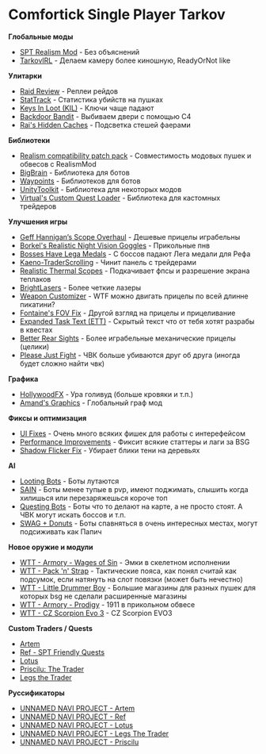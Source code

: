 # Comfortick Single Player Tarkov

**Глобальные моды** 
* [SPT Realism Mod](https://hub.sp-tarkov.com/files/file/606-spt-realism-mod/) - Без объяснений
* [TarkovIRL](https://hub.sp-tarkov.com/files/file/2016-tarkovirl-weapons-handling-mod/) - Делаем камеру более киношную, ReadyOrNot like

**Улитарки**
* [Raid Review](https://hub.sp-tarkov.com/files/file/2037-raid-review/) - Реплеи рейдов
* [StatTrack](https://hub.sp-tarkov.com/files/file/2501-stattrack/) - Статистика убийств на пушках
* [Keys In Loot (KIL)](https://hub.sp-tarkov.com/files/file/1738-keys-in-loot-kil/) - Ключи чаще падают
* [Backdoor Bandit](https://hub.sp-tarkov.com/files/file/2575-backdoor-bandit-bb-3-10-port/) - Выбиваем двери с помощью C4
* [Rai's Hidden Caches](https://hub.sp-tarkov.com/files/file/1770-rai-s-hidden-caches/) - Подсветка стешей фаерами

**Библиотеки**
* [Realism compatibility patch pack](https://hub.sp-tarkov.com/files/file/1687-realism-compatibility-patch-pack/) - Совместимость модовых пушек и обвесов с RealismMod
* [BigBrain](https://hub.sp-tarkov.com/files/file/1219-bigbrain/) - Библиотека для ботов
* [Waypoints](https://hub.sp-tarkov.com/files/file/1119-waypoints-expanded-navmesh/) - Библиотеков для ботов
* [UnityToolkit](https://hub.sp-tarkov.com/files/file/1976-unitytoolkit/) - Библиотека для некоторых модов
* [Virtual's Custom Quest Loader](https://hub.sp-tarkov.com/files/file/885-virtual-s-custom-quest-loader/) - Библиотека для кастомных трейдеров

**Улучшения игры**
* [Geff Hannigan’s Scope Overhaul](https://hub.sp-tarkov.com/files/file/2638-scope-and-red-dot-sight-overhaul-by-geff-hannigan-update-by-murasame/) - Дешевые прицелы играбельны
* [Borkel's Realistic Night Vision Goggles](https://hub.sp-tarkov.com/files/file/1303-borkel-s-realistic-night-vision-goggles-nvgs-and-t-7/) - Прикольные пнв
* [Bosses Have Lega Medals](https://hub.sp-tarkov.com/files/file/2109-bosses-have-lega-medals/) - С боссов падают Лега медали для Рефа
* [Kaeno-TraderScrolling](https://hub.sp-tarkov.com/files/file/1508-kaeno-traderscrolling/) - Чинит панель с трейдерами
* [Realistic Thermal Scopes](https://hub.sp-tarkov.com/files/file/2680-realistic-thermal-scopes/) - Подкачивает фпсы и разрешение экрана теплаков
* [BrightLasers](https://hub.sp-tarkov.com/files/file/1880-brightlasers/) - Более четкие лазеры
* [Weapon Customizer](https://hub.sp-tarkov.com/files/file/2622-weapon-customizer/) - WTF можно двигать прицелы по всей длинне пикатини?
* [Fontaine's FOV Fix](https://hub.sp-tarkov.com/files/file/942-fontaine-s-fov-fix/) - Другой взгляд на прицелы и прицеливание
* [Expanded Task Text (ETT)](https://hub.sp-tarkov.com/files/file/1415-expanded-task-text-ett/) - Скрытый текст что от тебя хотят разрабы в квестах
* [Better Rear Sights](https://hub.sp-tarkov.com/files/file/2176-better-rear-sights/) - Более играбельные механические прицелы (целики)
* [Please Just Fight](https://hub.sp-tarkov.com/files/file/2652-please-just-fight/) - ЧВК больше убиваются друг об друга (иногда будет сложно найти чвк)

**Графика**
* [HollywoodFX](https://hub.sp-tarkov.com/files/file/2683-hollywoodfx/) - Ура голивуд (больше кровяки и т.п.)
* [Amand's Graphics](https://hub.sp-tarkov.com/files/file/813-amands-s-graphics/) - Глобальный граф мод

**Фиксы и оптимизация**
* [UI Fixes](https://hub.sp-tarkov.com/files/file/1860-ui-fixes) - Очень много всяких фишек для работы с интерефейсом
* [Performance Improvements](https://hub.sp-tarkov.com/files/file/2505-performance-improvements/) - Фиксит всякие статтеры и лаги за BSG
* [Shadow Flicker Fix](https://hub.sp-tarkov.com/files/file/2214-shadow-flicker-fix/) - Убирает блики тени на деревьях

**AI**
* [Looting Bots](https://hub.sp-tarkov.com/files/file/1096-looting-bots/) - Боты лутаются
* [SAIN](https://hub.sp-tarkov.com/files/file/1062-sain-solarint-s-ai-modifications-full-ai-combat-system-replacement/) - Боты менее тупые в pvp, имеют поджимать, слышить когда хилишься или перезаряжешься короче топ
* [Questing Bots](https://hub.sp-tarkov.com/files/file/1534-questing-bots/) - Боты что то делают на карте, а не просто стоят. А ЧВК могут искать боссов и т.п.
* [SWAG + Donuts](https://hub.sp-tarkov.com/files/file/878-swag-donuts-dynamic-spawn-waves-and-custom-spawn-points/) - Боты спавняться в очень интересных местах, могут подсиживать как Папич

**Новое оружие и модули**
* [WTT - Armory - Wages of Sin](https://hub.sp-tarkov.com/files/file/2589-wtt-armory-wages-of-sin/) - Эмки в скелетном исполнении
* [WTT - Pack 'n' Strap](https://hub.sp-tarkov.com/files/file/1790-wtt-pack-n-strap/) - Тактические пояса, как понял считай как подсумок, если натянуть на слот повязки (может быть нечестно)
* [WTT - Little Drummer Boy](https://hub.sp-tarkov.com/files/file/1818-wtt-little-drummer-boy/) - Большие магазины для разных пушек для которых bsg не сделали расширенные магазины
* [WTT - Armory - Prodigy](https://hub.sp-tarkov.com/files/file/2564-wtt-armory-prodigy/) - 1911 в прикольном обвесе
* [WTT - CZ Scorpion Evo 3](https://hub.sp-tarkov.com/files/file/1901-wtt-cz-scorpion-evo-3/) - CZ Scorpion EVO3

**Custom Traders / Quests**
* [Artem](https://hub.sp-tarkov.com/files/file/1410-artem/)
* [Ref - SPT Friendly Quests](https://hub.sp-tarkov.com/files/file/2108-ref-spt-friendly-quests)
* [Lotus](https://hub.sp-tarkov.com/files/file/1717-lotus/)
* [Priscilu: The Trader](https://hub.sp-tarkov.com/files/file/2270-priscilu-the-trader-timmygg-edition)
* [Legs the Trader](https://hub.sp-tarkov.com/files/file/1944-legs-the-trader/)

**Руссификаторы**
* [UNNAMED NAVI PROJECT - Artem](https://hub.sp-tarkov.com/files/file/2567-unnamed-navi-project-artem-russian-localization/)
* [UNNAMED NAVI PROJECT - Ref](https://hub.sp-tarkov.com/files/file/2681-unp-ru-loc-ref-spt-friendly-quests/)
* [UNNAMED NAVI PROJECT - Lotus](https://hub.sp-tarkov.com/files/file/2591-unnamed-navi-project-lotus-ru-loc/)
* [UNNAMED NAVI PROJECT - Legs The Trader](https://hub.sp-tarkov.com/files/file/2607-unp-legs-the-trader-ru-loc/)
* [UNNAMED NAVI PROJECT - Priscilu](https://hub.sp-tarkov.com/files/file/2600-unnamed-navi-project-priscilu-the-trader-timmygg-edition-ru-loc/)

